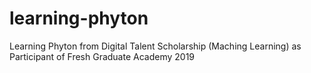 # learning-phyton
Learning Phyton from Digital Talent Scholarship (Maching Learning) as Participant of Fresh Graduate Academy 2019
